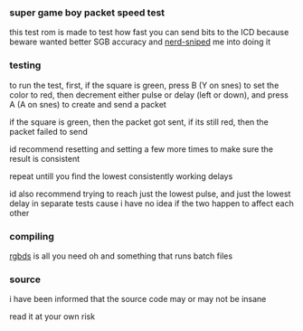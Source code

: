 ### super game boy packet speed test

this test rom is made to test how fast you can send bits to the
ICD because beware wanted better SGB accuracy and
[nerd-sniped](https://xkcd.com/356/) me into doing it

### testing

to run the test, first, if the square is green, press B
(Y on snes) to set the color to red, then
decrement either pulse or delay (left or down),
and press A (A on snes) to create and send a packet

if the square is green, then the packet got sent,
if its still red, then the packet failed to send

id recommend resetting and setting a few more
times to make sure the result is consistent

repeat untill you find the lowest consistently working delays

id also recommend trying to reach just the lowest pulse,
and just the lowest delay in separate tests cause i have
no idea if the two happen to affect each other

### compiling

[rgbds](https://github.com/gbdev/rgbds) is all you need
oh and something that runs batch files

### source

i have been informed that the source
code may or may not be insane

read it at your own risk